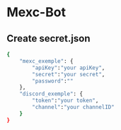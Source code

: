 # Mexc-Bot

## Create secret.json

```bash
{
    "mexc_exemple": {
        "apiKey":"your apiKey",
        "secret":"your secret",
        "password":""
    },
    "discord_exemple": {
        "token":"your token",
        "channel":"your channelID"
    }
}
```
